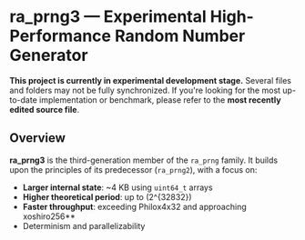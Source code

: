 # ra_prng3 — Experimental High-Performance Random Number Generator

**This project is currently in experimental development stage.**
Several files and folders may not be fully synchronized. If you're looking for the most up-to-date implementation or benchmark, please refer to the **most recently edited source file**.

## Overview

**ra_prng3** is the third-generation member of the `ra_prng` family. It builds upon the principles of its predecessor (`ra_prng2`), with a focus on:

- **Larger internal state**: ~4 KB using `uint64_t` arrays
- **Higher theoretical period**: up to \(2^{32832}\)
- **Faster throughput**: exceeding Philox4x32 and approaching xoshiro256**
- Determinism and parallelizability
